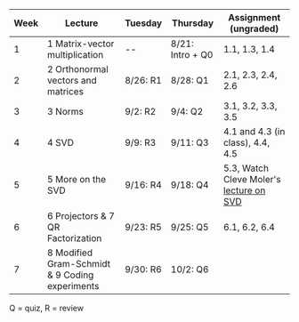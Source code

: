 | Week | Lecture | Tuesday | Thursday | Assignment (ungraded) |
| --- | --- | --- | --- | --- |
| 1  | 1 Matrix-vector multiplication | -- | 8/21: Intro + Q0 | 1.1, 1.3, 1.4 |
| 2 | 2 Orthonormal vectors and matrices | 8/26: R1 | 8/28: Q1 |2.1, 2.3, 2.4, 2.6 |
| 3 | 3 Norms | 9/2: R2 | 9/4: Q2 | 3.1, 3.2, 3.3, 3.5 |
| 4 | 4 SVD | 9/9: R3 | 9/11: Q3 | 4.1 and 4.3 (in class), 4.4, 4.5 |
| 5 | 5 More on the SVD | 9/16: R4 | 9/18: Q4 | 5.3, Watch Cleve Moler's [lecture on SVD](https://www.youtube.com/watch?v=ObUcD1TkDdY)|
| 6 | 6 Projectors & 7 QR Factorization | 9/23: R5 | 9/25: Q5 | 6.1, 6.2, 6.4 |
| 7 | 8 Modified Gram-Schmidt & 9 Coding experiments | 9/30: R6 | 10/2: Q6 |  |

Q = quiz, R = review
